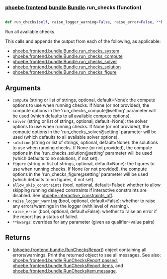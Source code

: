 ### [phoebe](phoebe.md).[frontend](phoebe.frontend.md).[bundle](phoebe.frontend.bundle.md).[Bundle](phoebe.frontend.bundle.Bundle.md).run_checks (function)


```py

def run_checks(self, raise_logger_warning=False, raise_error=False, **kwargs)

```



Run all available checks.

This calls and appends the output from each of the following, as applicable:
* [phoebe.frontend.bundle.Bundle.run_checks_system](phoebe.frontend.bundle.Bundle.run_checks_system.md)
* [phoebe.frontend.bundle.Bundle.run_checks_compute](phoebe.frontend.bundle.Bundle.run_checks_compute.md)
* [phoebe.frontend.bundle.Bundle.run_checks_solver](phoebe.frontend.bundle.Bundle.run_checks_solver.md)
* [phoebe.frontend.bundle.Bundle.run_checks_solution](phoebe.frontend.bundle.Bundle.run_checks_solution.md)
* [phoebe.frontend.bundle.Bundle.run_checks_figure](phoebe.frontend.bundle.Bundle.run_checks_figure.md)

Arguments
-----------
* `compute` (string or list of strings, optional, default=None): the
    compute options to use  when running checks.  If None (or not provided),
    the compute options in the 'run_checks_compute@setting' parameter
    will be used (which defaults to all available compute options).
* `solver` (string or list of strings, optional, default=None): the
    solver options to use  when running checks.  If None (or not provided),
    the compute options in the 'run_checks_solver@setting' parameter
    will be used (which defaults to all available solver options).
* `solution` (string or list of strings, optional, default=None): the
    solutions to use  when running checks.  If None (or not provided),
    the compute options in the 'run_checks_solution@setting' parameter
    will be used (which defaults to no solutions, if not set).
* `figure` (string or list of strings, optional, default=None): the
    figures to use  when running checks.  If None (or not provided),
    the compute options in the 'run_checks_figure@setting' parameter
    will be used (which defaults to no figures, if not set).
* `allow_skip_constraints` (bool, optional, default=False): whether
    to allow skipping running delayed constraints if interactive
    constraints are disabled.  See [phoebe.interactive_constraints_off](phoebe.interactive_constraints_off.md).
* `raise_logger_warning` (bool, optional, default=False): whether to
    raise any errors/warnings in the logger (with level of warning).
* `raise_error` (bool, optional, default=False): whether to raise an
    error if the report has a status of failed.
* `**kwargs`: overrides for any parameter (given as qualifier=value pairs)

Returns
----------
* ([phoebe.frontend.bundle.RunChecksReport](phoebe.frontend.bundle.RunChecksReport.md)) object containing all
    errors/warnings.  Print the returned object to see all messages.
    See also: [phoebe.frontend.bundle.RunChecksReport.passed](phoebe.frontend.bundle.RunChecksReport.passed.md),
     [phoebe.frontend.bundle.RunChecksReport.items](phoebe.frontend.bundle.RunChecksReport.items.md), and
     [phoebe.frontend.bundle.RunChecksItem.message](phoebe.frontend.bundle.RunChecksItem.message.md).

